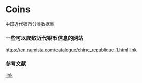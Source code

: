 # Coins
中国近代银币分类数据集
### 一些可以爬取近代银币信息的网站
https://en.numista.com/catalogue/chine_republique-1.html
[link](https://www.pcgs.com.cn/pop/chinesecoins)
### 参考文献
[link](http://www.kenelks.co.uk/chinese/chineserepublic.htm)
